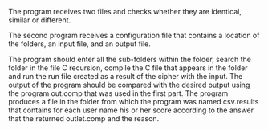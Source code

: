 The program receives two files and checks whether they are identical, similar or different.

The second program receives a configuration file that contains a location of the folders, an input file, and an output file.

The program should enter all the sub-folders within the folder, search the folder in the file C recursion, compile the C file that appears in the folder and run the run file created as a result of the cipher with the input.
The output of the program should be compared with the desired output using the program out.comp that was used in the first part.
The program produces a file in the folder from which the program was named csv.results that contains for each user name his or her score according to the answer that the returned outlet.comp and the reason.
